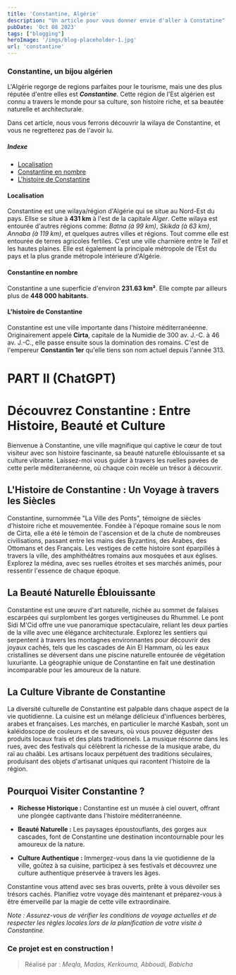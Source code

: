 ```yaml
---
title: 'Constantine, Algérie'
description: "Un article pour vous donner envie d'aller à Constatine"
pubDate: 'Oct 08 2023'
tags: ["blogging"]
heroImage: '/imgs/blog-placeholder-1.jpg'
url: 'constantine'
---
```


### Constantine, un bijou algérien

L'Algérie regorge de regions parfaites pour le tourisme, mais une des plus réputée d'entre elles
est ***Constantine***. Cette région de l'Est algérien est connu a travers le monde pour sa culture,
son histoire riche, et sa beautée naturelle et architecturale.

Dans cet article, nous vous ferrons découvrir la wilaya de Constantine, et vous ne regretterez
pas de l'avoir lu.

##### Indexe
* [Localisation](#localisation)
* [Constantine en nombre](#constantine-en-nombre)
* [L'histoire de Constantine](#lhistoire-de-constantine)

#### Localisation

Constantine est une wilaya/région d'Algérie qui se situe au Nord-Est du pays.
Ellse se situe à **431 km** à l'est de la capitale *Alger*.
Cette wilaya est entourée d'autres régions comme: *Batna (à 99 km)*, *Skikda (à 63 km)*, *Annaba (à 119 km)*, et quelques autres villes
et régions. Tout comme elle est entourée de terres agricoles fertiles.
C'est une ville charnière entre le *Tell* et les hautes plaines.
Elle est également la principale métropole de l’Est du pays et la plus grande métropole intérieure d'Algérie.

#### Constantine en nombre

Constantine a une superficie d'environ **231.63 km²**.
Elle compte par ailleurs plus de **448 000 habitants**.

#### L'histoire de Constantine

Constantine est une ville importante dans l'histoire méditerranéenne. Originairement appelé **Cirta**, capitale de la Numidie de 300 av. J.-C. à 46 av. J.-C., elle passe ensuite sous la domination des romains. C'est de l'empereur **Constantin 1er** qu'elle tiens son nom actuel depuis l'année 313.

# PART II (ChatGPT)

# Découvrez Constantine : Entre Histoire, Beauté et Culture

Bienvenue à Constantine, une ville magnifique qui captive le cœur de tout visiteur avec son histoire fascinante, sa beauté naturelle éblouissante et sa culture vibrante. Laissez-moi vous guider à travers les ruelles pavées de cette perle méditerranéenne, où chaque coin recèle un trésor à découvrir.

## L'Histoire de Constantine : Un Voyage à travers les Siècles

Constantine, surnommée "La Ville des Ponts", témoigne de siècles d'histoire riche et mouvementée. Fondée à l'époque romaine sous le nom de Cirta, elle a été le témoin de l'ascension et de la chute de nombreuses civilisations, passant entre les mains des Byzantins, des Arabes, des Ottomans et des Français. Les vestiges de cette histoire sont éparpillés à travers la ville, des amphithéâtres romains aux mosquées et aux églises. Explorez la médina, avec ses ruelles étroites et ses marchés animés, pour ressentir l'essence de chaque époque.

## La Beauté Naturelle Éblouissante

Constantine est une œuvre d'art naturelle, nichée au sommet de falaises escarpées qui surplombent les gorges vertigineuses du Rhummel. Le pont Sidi M'Cid offre une vue panoramique spectaculaire, reliant les deux parties de la ville avec une élégance architecturale. Explorez les sentiers qui serpentent à travers les montagnes environnantes pour découvrir des joyaux cachés, tels que les cascades de Ain El Hammam, où les eaux cristallines se déversent dans une piscine naturelle entourée de végétation luxuriante. La géographie unique de Constantine en fait une destination incomparable pour les amoureux de la nature.

## La Culture Vibrante de Constantine

La diversité culturelle de Constantine est palpable dans chaque aspect de la vie quotidienne. La cuisine est un mélange délicieux d'influences berbères, arabes et françaises. Les marchés, en particulier le marché Kasbah, sont un kaléidoscope de couleurs et de saveurs, où vous pouvez déguster des produits locaux frais et des plats traditionnels. La musique résonne dans les rues, avec des festivals qui célèbrent la richesse de la musique arabe, du raï au chaâbi. Les artisans locaux perpétuent des traditions séculaires, produisant des objets d'artisanat uniques qui racontent l'histoire de la région.

## Pourquoi Visiter Constantine ?

- **Richesse Historique :** Constantine est un musée à ciel ouvert, offrant une plongée captivante dans l'histoire méditerranéenne.

- **Beauté Naturelle :** Les paysages époustouflants, des gorges aux cascades, font de Constantine une destination incontournable pour les amoureux de la nature.

- **Culture Authentique :** Immergez-vous dans la vie quotidienne de la ville, goûtez à sa cuisine, participez à ses festivals et découvrez une culture authentique préservée à travers les âges.

Constantine vous attend avec ses bras ouverts, prête à vous dévoiler ses trésors cachés. Planifiez votre voyage dès maintenant et préparez-vous à être émerveillé par la magie de cette ville extraordinaire.

*Note : Assurez-vous de vérifier les conditions de voyage actuelles et de respecter les règles locales lors de la planification de votre visite à Constantine.*


### Ce projet est en construction !

> Réalisé par : *Meqla, Madas, Kerkouma, Abboudi, Babicha*
